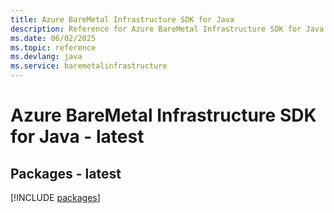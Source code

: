 ```yaml
---
title: Azure BareMetal Infrastructure SDK for Java
description: Reference for Azure BareMetal Infrastructure SDK for Java
ms.date: 06/02/2025
ms.topic: reference
ms.devlang: java
ms.service: baremetalinfrastructure
---
```

# Azure BareMetal Infrastructure SDK for Java - latest
## Packages - latest
[!INCLUDE [packages](baremetal-infrastructure-index.md)]